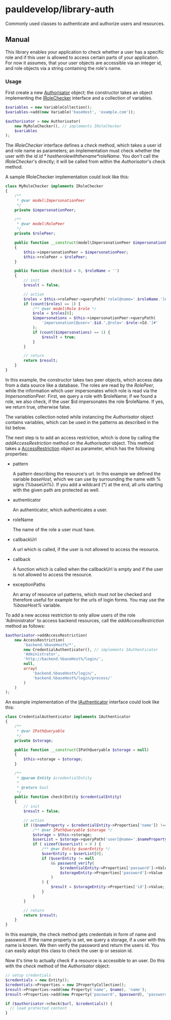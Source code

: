 pauldevelop/library-auth
========================

Commonly used classes to authenticate and authorize users and resources.

Manual
------

This library enables your application to  check whether a user has a specific role and if this user is allowed to access
certain parts of your application. For now it assumes, that your user objects are accessible via an integer id, and role
objects via a string containing the role's name.

### Usage

First create a new [Authorisator](src/class/Authorisator.php) object; the constructor takes an object implementing the 
[IRoleChecker](src/class/IRoleChecker.php) interface and a collection of variables.

```php
$variables = new VariableCollection();
$variables->add(new Variable('baseHost', 'example.com'));

$authorisator = new Authorisator(
    new MyRoleChecker(), // implements IRoleChecker
    $variables
);
```

The *IRoleChecker* interface defines a *check* method, which takes a user id and role name as parameters; an 
implementation must check whether the user with the id *$id* has the role with the name *$roleName*. You don't call the
*IRoleChecker*'s directly; it will be called from within the *Authorisator*'s check method.

A sample IRoleChecker implementation could look like this:

```php
class MyRoleChecker implements IRoleChecker
{
    /**
     * @var model\ImpersonationPeer
     */
    private $impersonationPeer;

    /**
     * @var model\RolePeer
     */
    private $rolePeer;

    public function __construct(model\ImpersonationPeer $impersonationPeer = null, model\RolePeer $rolePeer = null)
    {
        $this->impersonationPeer = $impersonationPeer;
        $this->rolePeer = $rolePeer;
    }

    public function check($id = 0, $roleName = '')
    {
        // init
        $result = false;

        // action
        $roles = $this->rolePeer->queryPath('role[@name='.$roleName.']#');
        if (count($roles) == 1) {
            /** @var model\Role $role */
            $role = $roles[0];
            $impersonations = $this->impersonationPeer->queryPath(
                'impersonation[@user='.$id.',@role='.$role->Id.']#'
            );
            if (count($impersonations) == 1) {
                $result = true;
            }
        }

        // return
        return $result;
    }
}
```

In this example, the constructor takes two peer objects, which access data from a data source like a database. The
roles are read by the *RolePeer*, while the information which user impersonates which role is read via the 
*ImpersonationPeer*. First, we query a role with $roleName; if we found a role, we also check, if the user $id 
impersonates the role $roleName. If yes, we return true, otherwise false.

The variables collection noted while instancing the *Authorisator* object contains variables, which can be used in the
patterns as described in the list below.

The next step is to add an access restriction, which is done by calling the *addAccessRestriction* method on the
*Authorisator* object. This method takes a [AccessRestriction](src/class/AccessRestriction.php) object as parameter, 
which has the following properties:
 
- pattern
  
    A pattern describing the resource's url. In this example we defined the variable *baseHost*, which we can use by
    surrounding the name with % signs (%baseUrl%). If you add a wildcard (*) at the end, all urls starting with the 
    given path are protected as well.

- authenticator
  
    An authenticator, which authenticates a user.

- roleName
  
    The name of the role a user must have.

- callbackUrl
  
    A url which is called, if the user is not allowed to access the resource.

- callback
  
    A function which is called when the callbackUrl is empty and if the user is not allowed to access the resource.

- exceptionPaths
  
    An array of resource url patterns, which must not be checked and therefore useful for example for the urls of login
    forms. You may use the *%baseHost%* variable.

To add a new access restriction to only allow users of the role 'Administrator' to access backend resources, call the
*addAccessRestriction* method as follows:

```php
$authorisator->addAccessRestriction(
    new AccessRestriction(
        'backend.%baseHost%/*',
        new CredentialAuthenticator(), // implements IAuthenticator
        'Administrator',
        'http://backend.%baseHost%/login/',
        null,
        array(
            'backend.%baseHost%/login/',
            'backend.%baseHost%/login/process/'
        )
    )
);
```

An example implementation of the [IAuthenticator](src/class/IAuthenticator.php) interface could look like this:

```php
class CredentialAuthenticator implements IAuthenticator
{
    /**
     * @var IPathQueryable
     */
    private $storage;

    public function __construct(IPathQueryable $storage = null)
    {
        $this->storage = $storage;
    }

    /**
     * @param Entity $credentialEntity
     *
     * @return bool
     */
    public function check(Entity $credentialEntity)
    {
        // init
        $result = false;

        // action
        if (($nameProperty = $credentialEntity->Properties['name']) !== null) {
            /** @var IPathQueryable $storage */
            $storage = $this->storage;
            $userList = $storage->queryPath('user[@name='.$nameProperty->Value.']#');
            if ( sizeof($userList) > 0 ) {
                /** @var Entity $userEntity */
                $userEntity = $userList[0];
                if ($userEntity != null
                    && password_verify(
                        $credentialEntity->Properties['password']->Value,
                        $storageEntity->Properties['password']->Value
                    )
                ) {
                    $result = $storageEntity->Properties['id']->Value;
                }
            }
        }

        // return
        return $result;
    }
}
```

In this example, the check method gets credentials in form of name and password. If the name property is set, we query
a storage, if a user with this name is known. We then verify the password and return the users id. You can easily adopt
this class to check the user ip or session id.

Now it's time to actually check if a resource is accessible to an user. Do this with the *check* method of the 
*Authorisator* object:

```php
// setup credentials
$credentials = new Entity();
$credentials->Properties = new IPropertyCollection();
$result->Properties->add(new Property('name', $name), 'name');
$result->Properties->add(new Property('password', $password), 'password');

if ($authorisator->check($url, $credentials)) {
  // load protected content
}
```
